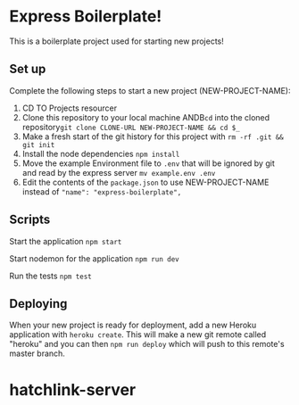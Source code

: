 # Express Boilerplate!

This is a boilerplate project used for starting new projects!

## Set up

Complete the following steps to start a new project (NEW-PROJECT-NAME):

1. CD TO Projects resourcer
2. Clone this repository to your local machine ANDB`cd` into the cloned repository`git clone CLONE-URL NEW-PROJECT-NAME && cd $_`
3. Make a fresh start of the git history for this project with `rm -rf .git && git init`
4. Install the node dependencies `npm install`
5. Move the example Environment file to `.env` that will be ignored by git and read by the express server `mv example.env .env`
6. Edit the contents of the `package.json` to use NEW-PROJECT-NAME instead of `"name": "express-boilerplate",`

## Scripts

Start the application `npm start`

Start nodemon for the application `npm run dev`

Run the tests `npm test`

## Deploying

When your new project is ready for deployment, add a new Heroku application with `heroku create`. This will make a new git remote called "heroku" and you can then `npm run deploy` which will push to this remote's master branch.

# hatchlink-server
